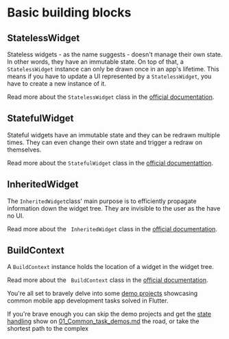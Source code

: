 # Basic building blocks

## StatelessWidget

Stateless widgets - as the name suggests - doesn't manage their own state. In other words, they have an immutable state. On top of that, a `StatelessWidget` instance can only be drawn once in an app's lifetime. This means if you have to update a UI represented by a `StatelessWidget`, you have to create a new instance of it.

Read more about the `StatelessWidget` class in the [official documentation](https://api.flutter.dev/flutter/widgets/StatelessWidget-class.html).

## StatefulWidget

Stateful widgets have an immutable state and they can be redrawn multiple times. They can even change their own state and trigger a redraw on themselves.

Read more about the `StatefulWidget` class in the [official documentattion](https://api.flutter.dev/flutter/widgets/StatefulWidget-class.html).

## InheritedWidget

The `InheritedWidget`class' main purpose is to efficiently propagate information down the widget tree. They are invisible to the user as the have no UI. 

Read more about the ` InheritedWidget` class in the [official documentation](https://api.flutter.dev/flutter/widgets/InheritedWidget-class.html).

## BuildContext

A `BuildContext` instance holds the location of a widget in the widget tree.

Read more about the ` BuildContext` class in the [official documentation](https://api.flutter.dev/flutter/widgets/BuildContext-class.html).

You're all set to bravely delve into some [demo projects]() showcasing common mobile app development tasks solved in Flutter.

If you're brave enough you can skip the demo projects and get the [state handling](../04_state_management/01_app_architecture_and_state_mananagement) show on  [01_Common_task_demos.md](../03_common_task_demos/01_Common_task_demos.md) the road, or take the shortest path to the complex 
